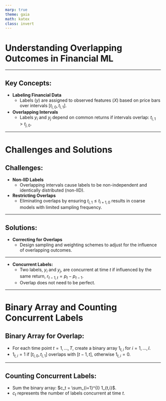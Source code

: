 ```yaml
---
marp: true
theme: gaia
math: katex
class: invert
---
```


# Understanding Overlapping Outcomes in Financial ML

---

## Key Concepts:
- **Labeling Financial Data**
  - Labels ($y$) are assigned to observed features ($X$) based on price bars over intervals $[t_{i,0}, t_{i,1}]$.
- **Overlapping Intervals**
  - Labels $y_i$ and $y_j$ depend on common returns if intervals overlap: $t_{i,1} > t_{j,0}$.

---

# Challenges and Solutions

## Challenges:
- **Non-IID Labels**
  - Overlapping intervals cause labels to be non-independent and identically distributed (non-IID).
- **Restricting Overlaps**
  - Eliminating overlaps by ensuring $t_{i,1} \leq t_{i+1,0}$ results in coarse models with limited sampling frequency.

---
 
## Solutions:
- **Correcting for Overlaps**
  - Design sampling and weighting schemes to adjust for the influence of overlapping outcomes.

---

- **Concurrent Labels:**
  - Two labels, $y_i$ and $y_j$, are concurrent at time $t$ if influenced by the same return, $r_{t-1,t} = p_t - p_{t-1}$.
  - Overlap does not need to be perfect.

---

# Binary Array and Counting Concurrent Labels

## Binary Array for Overlap:
- For each time point $t = 1, \ldots, T$, create a binary array $1_{t,i}$ for $i = 1, \ldots, I$.
- $1_{t,i} = 1$ if $[t_{i,0}, t_{i,1}]$ overlaps with $[t-1, t]$, otherwise $1_{t,i} = 0$.

---

## Counting Concurrent Labels:
- Sum the binary array: $c_t = \sum_{i=1}^{I} 1_{t,i}$.
- $c_t$ represents the number of labels concurrent at time $t$.


